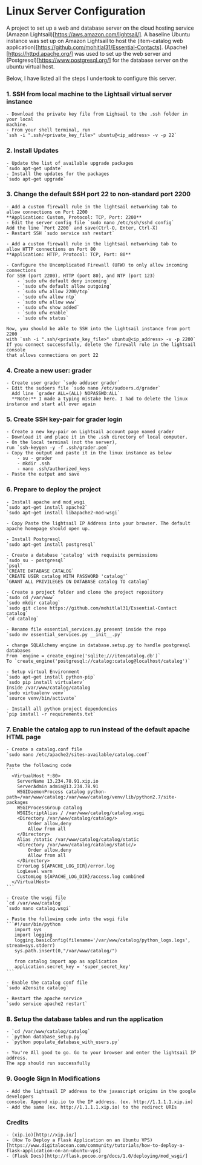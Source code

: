 # Linux Server Configuration

A project to set up a web and database server on the cloud hosting
service (Amazon Lightsail)[https://aws.amazon.com/lightsail/].
A baseline Ubuntu instance was set up on Amazon Lightsail
to host the (item-catalog web application)[https://github.com/mohitlal31/Essential-Contacts].
(Apache)[https://httpd.apache.org/] was used
to set up the web server and (Postgresql)[https://www.postgresql.org/] for the database server on the ubuntu virtual host.

Below, I have listed all the steps I undertook to configure this server.

### 1. SSH from local machine to the Lightsail virtual server instance

    - Download the private key file from Lighsail to the .ssh folder in your local
    machine.
    - From your shell terminal, run
    `ssh -i ".ssh/<private_key_file>" ubuntu@<ip_address> -v -p 22`

### 2. Install Updates

    - Update the list of available upgrade packages
    `sudo apt-get update`
    - Install the updates for the packages
    `sudo apt-get upgrade`

### 3. Change the default SSH port 22 to non-standard port 2200

    - Add a custom firewall rule in the lightsail networking tab to
    allow connections on Port 2200
    **Application: Custom, Protocol: TCP, Port: 2200**
    - Edit the server config file `sudo nano /etc/ssh/sshd_config`
    Add the line `Port 2200` and save(Ctrl-O, Enter, Ctrl-X)
    - Restart SSH `sudo service ssh restart`

    - Add a custom firewall rule in the lightsail networking tab to
    allow HTTP connections on Port 80
    **Application: HTTP, Protocol: TCP, Port: 80**

    - Configure the Uncomplicated Firewall (UFW) to only allow incoming connections
    for SSH (port 2200), HTTP (port 80), and NTP (port 123)
        - `sudo ufw default deny incoming`
        - `sudo ufw default allow outgoing`
        - `sudo ufw allow 2200/tcp`
        - `sudo ufw allow ntp`
        - `sudo ufw allow www`
        - `sudo ufw show added`
        - `sudo ufw enable`
        - `sudo ufw status`

    Now, you should be able to SSH into the lightsail instance from port 2200
    with `ssh -i ".ssh/<private_key_file>" ubuntu@<ip_address> -v -p 2200`
    If you connect successfully, delete the firewall rule in the lightsail console
    that allows connections on port 22

### 4. Create a new user: grader

    - Create user grader `sudo adduser grader`
    - Edit the sudoers file `sudo nano /etc/sudoers.d/grader`
      Add line `grader ALL=(ALL) NOPASSWD:ALL`
      **Note:** I made a typing mistake here. I had to delete the linux instance and start all over again

### 5. Create SSH key-pair for grader login

    - Create a new key-pair on Lightsail account page named grader
    - Download it and place it in the .ssh directory of local computer.
    - On the local terminal (not the server),
    run `ssh-keygen -y -f .ssh/grader.pem`
    - Copy the output and paste it in the linux instance as below
        - su - grader
        - mkdir .ssh
        - nano .ssh/authorized_keys
    - Paste the output and save

### 6. Prepare to deploy the project

    - Install apache and mod_wsgi
    `sudo apt-get install apache2`
    `sudo apt-get install libapache2-mod-wsgi`

    - Copy Paste the lightsail IP Address into your browser. The default
    apache homepage should open up.

    - Install Postgresql
    `sudo apt-get install postgresql`

    - Create a database 'catalog' with requisite permissions
    `sudo su - postgresql`
    `psql`
    `CREATE DATABASE CATALOG`
    `CREATE USER catalog WITH PASSWORD 'catalog'`
    `GRANT ALL PRIVILEGES ON DATABASE catalog TO catalog`

    - Create a project folder and clone the project repository
    `sudo cd /var/www`
    `sudo mkdir catalog`
    `sudo git clone https://github.com/mohitlal31/Essential-Contact catalog`
    `cd catalog`

    - Rename file essential_services.py present inside the repo
    `sudo mv essential_services.py __init__.py`

    - change SQLAlchemy engine in database.setup.py to handle postgresql databases
    From `engine = create_engine('sqlite:///itemcatalog.db')`
    To `create_engine('postgresql://catalog:catalog@localhost/catalog')`

    - Setup virtual Environment
    `sudo apt-get install python-pip`
    `sudo pip install virtualenv`
    Inside /var/www/catalog/catalog
    `sudo virtualenv venv`
    `source venv/bin/activate`

    - Install all python project dependencies
    `pip install -r requirements.txt`

### 7. Enable the catalog app to run instead of the default apache HTML page

    - Create a catalog.conf file
    `sudo nano /etc/apache2/sites-available/catalog.conf`

    Paste the following code
    ```
      <VirtualHost *:80>
        ServerName 13.234.78.91.xip.io
        ServerAdmin admin@13.234.78.91
        WSGIDaemonProcess catalog python-path=/var/www/catalog:/var/www/catalog/venv/lib/python2.7/site-packages
        WSGIProcessGroup catalog
        WSGIScriptAlias / /var/www/catalog/catalog.wsgi
        <Directory /var/www/catalog/catalog/>
            Order allow,deny
            Allow from all
        </Directory>
        Alias /static /var/www/catalog/catalog/static
        <Directory /var/www/catalog/catalog/static/>
            Order allow,deny
            Allow from all
        </Directory>
        ErrorLog ${APACHE_LOG_DIR}/error.log
        LogLevel warn
        CustomLog ${APACHE_LOG_DIR}/access.log combined
      </VirtualHost>
    ```

    - Create the wsgi file
    `cd /var/www/catalog`
    `sudo nano catalog.wsgi`

    - Paste the following code into the wsgi file
    ```#!/usr/bin/python
       import sys
       import logging
       logging.basicConfig(filename='/var/www/catalog/python_logs.logs', stream=sys.stderr)
       sys.path.insert(0,"/var/www/catalog/")

       from catalog import app as application
       application.secret_key = 'super_secret_key'
    ```

    - Enable the catalog conf file
    `sudo a2ensite catalog`

    - Restart the apache service
    `sudo service apache2 restart`

### 8. Setup the database tables and run the application

    - `cd /var/www/catalog/catalog`
    - `python database_setup.py`
    - `python populate_database_with_users.py`

    - You're All good to go. Go to your browser and enter the lightsail IP address.
    The app should run successfully

### 9. Google Sign In Modifications

    - Add the lightsail IP address to the javascript origins in the google developers
    console. Append xip.io to the IP address. (ex. http://1.1.1.1.xip.io)
    - Add the same (ex. http://1.1.1.1.xip.io) to the redirect URIs

### Credits

    - (xip.io)[http://xip.io/]
    - (How To Deploy a Flask Application on an Ubuntu VPS) [https://www.digitalocean.com/community/tutorials/how-to-deploy-a-flask-application-on-an-ubuntu-vps]
    - (Flask Docs)[http://flask.pocoo.org/docs/1.0/deploying/mod_wsgi/]
